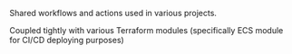 Shared workflows and actions used in various projects.

Coupled tightly with various Terraform modules (specifically ECS module for CI/CD deploying purposes)
